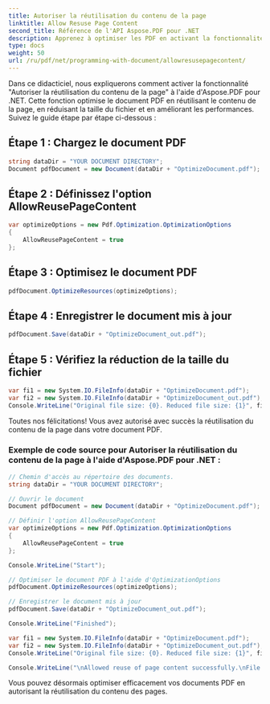 ```yaml
---
title: Autoriser la réutilisation du contenu de la page
linktitle: Allow Resuse Page Content
second_title: Référence de l'API Aspose.PDF pour .NET
description: Apprenez à optimiser les PDF en activant la fonctionnalité "Autoriser la réutilisation du contenu de la page" à l'aide d'Aspose.PDF pour .NET. Réduisez la taille des fichiers et améliorez les performances.
type: docs
weight: 50
url: /ru/pdf/net/programming-with-document/allowresusepagecontent/
---
```


Dans ce didacticiel, nous expliquerons comment activer la fonctionnalité "Autoriser la réutilisation du contenu de la page" à l'aide d'Aspose.PDF pour .NET. Cette fonction optimise le document PDF en réutilisant le contenu de la page, en réduisant la taille du fichier et en améliorant les performances. Suivez le guide étape par étape ci-dessous :

## Étape 1 : Chargez le document PDF

```csharp
string dataDir = "YOUR DOCUMENT DIRECTORY";
Document pdfDocument = new Document(dataDir + "OptimizeDocument.pdf");
```

## Étape 2 : Définissez l'option AllowReusePageContent

```csharp
var optimizeOptions = new Pdf.Optimization.OptimizationOptions
{
    AllowReusePageContent = true
};
```

## Étape 3 : Optimisez le document PDF

```csharp
pdfDocument.OptimizeResources(optimizeOptions);
```

## Étape 4 : Enregistrer le document mis à jour

```csharp
pdfDocument.Save(dataDir + "OptimizeDocument_out.pdf");
```

## Étape 5 : Vérifiez la réduction de la taille du fichier

```csharp
var fi1 = new System.IO.FileInfo(dataDir + "OptimizeDocument.pdf");
var fi2 = new System.IO.FileInfo(dataDir + "OptimizeDocument_out.pdf");
Console.WriteLine("Original file size: {0}. Reduced file size: {1}", fi1.Length, fi2.Length);
```

Toutes nos félicitations! Vous avez autorisé avec succès la réutilisation du contenu de la page dans votre document PDF.

### Exemple de code source pour Autoriser la réutilisation du contenu de la page à l'aide d'Aspose.PDF pour .NET :

```csharp
// Chemin d'accès au répertoire des documents.
string dataDir = "YOUR DOCUMENT DIRECTORY";

// Ouvrir le document
Document pdfDocument = new Document(dataDir + "OptimizeDocument.pdf");

// Définir l'option AllowReusePageContent
var optimizeOptions = new Pdf.Optimization.OptimizationOptions
{
    AllowReusePageContent = true
};

Console.WriteLine("Start");

// Optimiser le document PDF à l'aide d'OptimizationOptions
pdfDocument.OptimizeResources(optimizeOptions);

// Enregistrer le document mis à jour
pdfDocument.Save(dataDir + "OptimizeDocument_out.pdf");

Console.WriteLine("Finished");

var fi1 = new System.IO.FileInfo(dataDir + "OptimizeDocument.pdf");
var fi2 = new System.IO.FileInfo(dataDir + "OptimizeDocument_out.pdf");
Console.WriteLine("Original file size: {0}. Reduced file size: {1}", fi1.Length, fi2.Length);

Console.WriteLine("\nAllowed reuse of page content successfully.\nFile saved at " + dataDir);
```

Vous pouvez désormais optimiser efficacement vos documents PDF en autorisant la réutilisation du contenu des pages.
